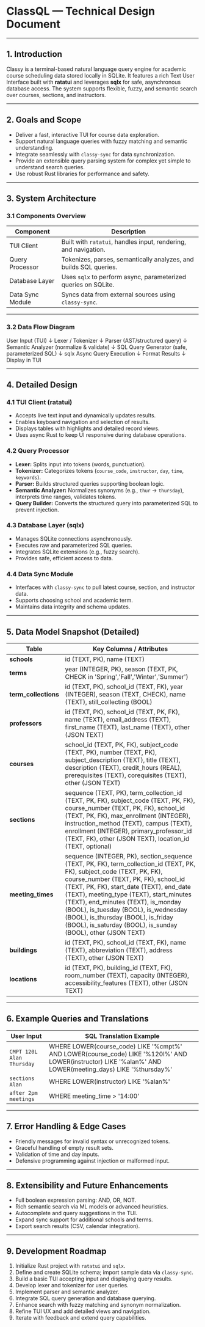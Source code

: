 # ClassQL — Technical Design Document

---

## 1. Introduction

Classy is a terminal-based natural language query engine for academic course scheduling data stored locally in SQLite. It features a rich Text User Interface built with **ratatui** and leverages **sqlx** for safe, asynchronous database access. The system supports flexible, fuzzy, and semantic search over courses, sections, and instructors.

---

## 2. Goals and Scope

- Deliver a fast, interactive TUI for course data exploration.  
- Support natural language queries with fuzzy matching and semantic understanding.  
- Integrate seamlessly with `classy-sync` for data synchronization.  
- Provide an extensible query parsing system for complex yet simple to understand search queries.  
- Use robust Rust libraries for performance and safety.

---

## 3. System Architecture

### 3.1 Components Overview

| Component        | Description                                                    |
|------------------|----------------------------------------------------------------|
| TUI Client       | Built with `ratatui`, handles input, rendering, and navigation.|
| Query Processor  | Tokenizes, parses, semantically analyzes, and builds SQL queries. |
| Database Layer   | Uses `sqlx` to perform async, parameterized queries on SQLite. |
| Data Sync Module | Syncs data from external sources using `classy-sync`.          |

---

### 3.2 Data Flow Diagram

User Input (TUI)
↓
Lexer / Tokenizer
↓
Parser (AST/structured query)
↓
Semantic Analyzer (normalize & validate)
↓
SQL Query Generator (safe, parameterized SQL)
↓
sqlx Async Query Execution
↓
Format Results
↓
Display in TUI

---

## 4. Detailed Design

### 4.1 TUI Client (ratatui)

- Accepts live text input and dynamically updates results.  
- Enables keyboard navigation and selection of results.  
- Displays tables with highlights and detailed record views.  
- Uses async Rust to keep UI responsive during database operations.

### 4.2 Query Processor

- **Lexer:** Splits input into tokens (words, punctuation).  
- **Tokenizer:** Categorizes tokens (`course_code`, `instructor`, `day`, `time`, `keywords`).  
- **Parser:** Builds structured queries supporting boolean logic.  
- **Semantic Analyzer:** Normalizes synonyms (e.g., `thur` → `thursday`), interprets time ranges, validates tokens.  
- **Query Builder:** Converts the structured query into parameterized SQL to prevent injection.

### 4.3 Database Layer (sqlx)

- Manages SQLite connections asynchronously.  
- Executes raw and parameterized SQL queries.  
- Integrates SQLite extensions (e.g., fuzzy search).  
- Provides safe, efficient access to data.

### 4.4 Data Sync Module

- Interfaces with `classy-sync` to pull latest course, section, and instructor data.  
- Supports choosing school and academic term.  
- Maintains data integrity and schema updates.

---

## 5. Data Model Snapshot (Detailed)

| Table            | Key Columns / Attributes                                                                                          |
|------------------|------------------------------------------------------------------------------------------------------------------|
| **schools**      | id (TEXT, PK), name (TEXT)                                                                                        |
| **terms**        | year (INTEGER, PK), season (TEXT, PK, CHECK in 'Spring','Fall','Winter','Summer')                                 |
| **term_collections** | id (TEXT, PK), school_id (TEXT, FK), year (INTEGER), season (TEXT, CHECK), name (TEXT), still_collecting (BOOL)   |
| **professors**   | id (TEXT, PK), school_id (TEXT, PK, FK), name (TEXT), email_address (TEXT), first_name (TEXT), last_name (TEXT), other (JSON TEXT) |
| **courses**      | school_id (TEXT, PK, FK), subject_code (TEXT, PK), number (TEXT, PK), subject_description (TEXT), title (TEXT), description (TEXT), credit_hours (REAL), prerequisites (TEXT), corequisites (TEXT), other (JSON TEXT) |
| **sections**     | sequence (TEXT, PK), term_collection_id (TEXT, PK, FK), subject_code (TEXT, PK, FK), course_number (TEXT, PK, FK), school_id (TEXT, PK, FK), max_enrollment (INTEGER), instruction_method (TEXT), campus (TEXT), enrollment (INTEGER), primary_professor_id (TEXT, FK), other (JSON TEXT), location_id (TEXT, optional) |
| **meeting_times**| sequence (INTEGER, PK), section_sequence (TEXT, PK, FK), term_collection_id (TEXT, PK, FK), subject_code (TEXT, PK, FK), course_number (TEXT, PK, FK), school_id (TEXT, PK, FK), start_date (TEXT), end_date (TEXT), meeting_type (TEXT), start_minutes (TEXT), end_minutes (TEXT), is_monday (BOOL), is_tuesday (BOOL), is_wednesday (BOOL), is_thursday (BOOL), is_friday (BOOL), is_saturday (BOOL), is_sunday (BOOL), other (JSON TEXT) |
| **buildings**    | id (TEXT, PK), school_id (TEXT, FK), name (TEXT), abbreviation (TEXT), address (TEXT), other (JSON TEXT)          |
| **locations**    | id (TEXT, PK), building_id (TEXT, FK), room_number (TEXT), capacity (INTEGER), accessibility_features (TEXT), other (JSON TEXT) |

---

## 6. Example Queries and Translations

| User Input            | SQL Translation Example                                                                                      |
|-----------------------|-------------------------------------------------------------------------------------------------------------|
| `CMPT 120L Alan Thursday` | WHERE LOWER(course_code) LIKE '%cmpt%' AND LOWER(course_code) LIKE '%120l%' AND LOWER(instructor) LIKE '%alan%' AND LOWER(meeting_days) LIKE '%thursday%' |
| `sections Alan`       | WHERE LOWER(instructor) LIKE '%alan%'                                                                        |
| `after 2pm meetings`  | WHERE meeting_time > '14:00'                                                                                  |

---

## 7. Error Handling & Edge Cases

- Friendly messages for invalid syntax or unrecognized tokens.  
- Graceful handling of empty result sets.  
- Validation of time and day inputs.  
- Defensive programming against injection or malformed input.

---

## 8. Extensibility and Future Enhancements

- Full boolean expression parsing: AND, OR, NOT.  
- Rich semantic search via ML models or advanced heuristics.  
- Autocomplete and query suggestions in the TUI.  
- Expand sync support for additional schools and terms.  
- Export search results (CSV, calendar integration).

---

## 9. Development Roadmap

1. Initialize Rust project with `ratatui` and `sqlx`.  
2. Define and create SQLite schema; import sample data via `classy-sync`.  
3. Build a basic TUI accepting input and displaying query results.  
4. Develop lexer and tokenizer for user queries.  
5. Implement parser and semantic analyzer.  
6. Integrate SQL query generation and database querying.  
7. Enhance search with fuzzy matching and synonym normalization.  
8. Refine TUI UX and add detailed views and navigation.  
9. Iterate with feedback and extend query capabilities.